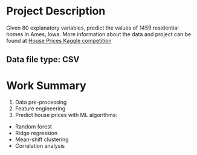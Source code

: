 # Project Description

Given 80 explanatory variables, predict the values of 1459 residential homes in Ames, Iowa. More information about the data and project can be found at [House Prices Kaggle competition](https://www.kaggle.com/c/house-prices-advanced-regression-techniques)

## Data file type: CSV

# Work Summary
1. Data pre-processing
2. Feature engineering
3. Predict house prices with ML algorithms:
  * Random forest
  * Ridge regression
  * Mean-shift clustering
  * Correlation analysis
